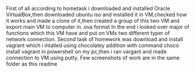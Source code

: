 First of all according to hometask i downloaded and installed Oracle VirtualBox,then
downloaded ubuntu iso and installed it in VM,checked how it works and made a clone
of it,then created a group of this two VM and export main VM to computer in .ova format
In the end i looked over major of functions which this VM have and put on VMs two 
different typer of network connection.
Second task of homework was download and install vagrant which i intalled using
chocolatey addition with command choco install vagrant in powershell on my pc,then
i ran vargant and made connection to VM using putty.
Few screenshots of work are in the same folder as this readme